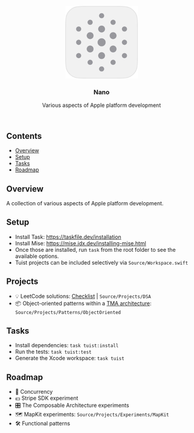 <p align="center">
  <img src="Assets/nanoLight.png" width="192" />
  <br />
  <h3 align="center">Nano</h3>
  <p align="center">Various aspects of Apple platform development</p>
</p>

<br />

## Contents

- [Overview](#overview)
- [Setup](#setup)
- [Tasks](#tasks)
- [Roadmap](#roadmap)

## Overview

A collection of various aspects of Apple platform development.

## Setup

- Install Task: https://taskfile.dev/installation
- Install Mise: https://mise.jdx.dev/installing-mise.html
- Once those are installed, run `task` from the root folder to see the available options.
- Tuist projects can be included selectively via `Source/Workspace.swift`

## Projects

- 💡 LeetCode solutions: [Checklist](Documentation/LeetCodeChecklist.md) | `Source/Projects/DSA`
- 📦 Object-oriented patterns within a [TMA architecture](https://docs.tuist.dev/en/guides/develop/projects/tma-architecture): `Source/Projects/Patterns/ObjectOriented`

## Tasks

- Install dependencies: `task tuist:install`
- Run the tests: `task tuist:test`
- Generate the Xcode workspace: `task tuist`

## Roadmap

- 🚦 Concurrency
- 💵 Stripe SDK experiment
- 🎛️ The Composable Architecture experiments
- 🗺️ MapKit experiments: `Source/Projects/Experiments/MapKit`
- 🛠️ Functional patterns
